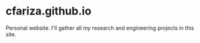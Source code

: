 # cfariza.github.io
Personal website. I'll gather all my research and engineering projects in this site. 

